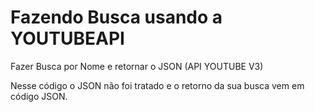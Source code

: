 # Fazendo Busca usando a YOUTUBEAPI
Fazer Busca por Nome e retornar o JSON (API YOUTUBE V3)

Nesse código o JSON não foi tratado e o retorno da sua busca vem em código JSON.
